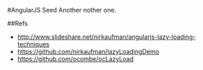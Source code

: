 #AngularJS Seed
Another nother one.

##Refs
* http://www.slideshare.net/nirkaufman/angularjs-lazy-loading-techniques
* https://github.com/nirkaufman/lazyLoadingDemo
* https://github.com/ocombe/ocLazyLoad
